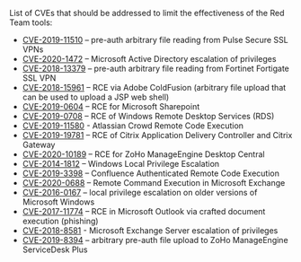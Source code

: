 List of CVEs that should be addressed to limit the effectiveness of the Red Team tools: 

  - [CVE-2019-11510](https://nvd.nist.gov/vuln/detail/CVE-2019-11510) – pre-auth arbitrary file reading from Pulse Secure SSL VPNs 
  - [CVE-2020-1472](https://nvd.nist.gov/vuln/detail/CVE-2020-1472) – Microsoft Active Directory escalation of privileges 
  - [CVE-2018-13379](https://nvd.nist.gov/vuln/detail/CVE-2018-13379) – pre-auth arbitrary file reading from Fortinet Fortigate SSL VPN 
  - [CVE-2018-15961](https://nvd.nist.gov/vuln/detail/CVE-2018-15961) – RCE via Adobe ColdFusion (arbitrary file upload that can be used to upload a JSP web shell) 
  - [CVE-2019-0604](https://nvd.nist.gov/vuln/detail/CVE-2019-0604) – RCE for Microsoft Sharepoint 
  - [CVE-2019-0708](https://nvd.nist.gov/vuln/detail/CVE-2019-0708) – RCE of Windows Remote Desktop Services (RDS) 
  - [CVE-2019-11580](https://nvd.nist.gov/vuln/detail/CVE-2019-11580) - Atlassian Crowd Remote Code Execution 
  - [CVE-2019-19781](https://nvd.nist.gov/vuln/detail/CVE-2019-19781) – RCE of Citrix Application Delivery Controller and Citrix Gateway 
  - [CVE-2020-10189](https://nvd.nist.gov/vuln/detail/CVE-2020-10189) – RCE for ZoHo ManageEngine Desktop Central 
  - [CVE-2014-1812](https://nvd.nist.gov/vuln/detail/CVE-2014-1812) – Windows Local Privilege Escalation  
  - [CVE-2019-3398](https://nvd.nist.gov/vuln/detail/CVE-2019-3398) – Confluence Authenticated Remote Code Execution 
  - [CVE-2020-0688](https://nvd.nist.gov/vuln/detail/CVE-2020-0688) – Remote Command Execution in Microsoft Exchange 
  - [CVE-2016-0167](https://nvd.nist.gov/vuln/detail/CVE-2016-0167) – local privilege escalation on older versions of Microsoft Windows 
  - [CVE-2017-11774](https://nvd.nist.gov/vuln/detail/CVE-2017-11774) – RCE in Microsoft Outlook via crafted document execution (phishing) 
  - [CVE-2018-8581](https://nvd.nist.gov/vuln/detail/CVE-2018-8581) - Microsoft Exchange Server escalation of privileges 
  - [CVE-2019-8394](https://nvd.nist.gov/vuln/detail/CVE-2019-8394) – arbitrary pre-auth file upload to ZoHo ManageEngine ServiceDesk Plus 
